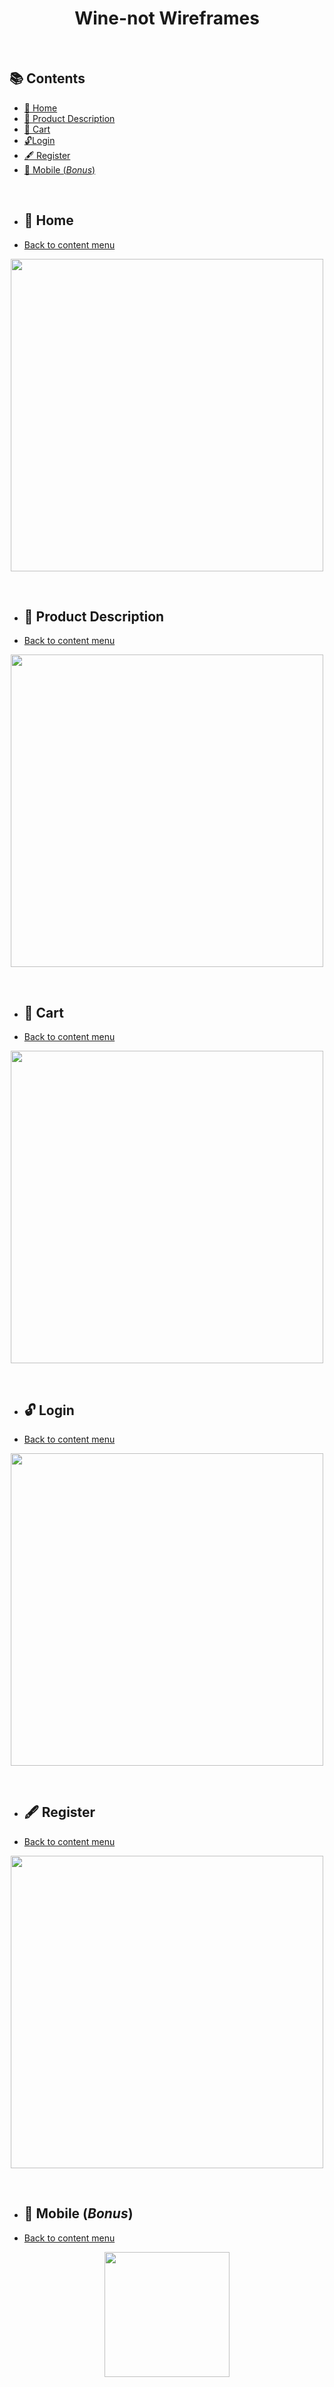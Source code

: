 <h1 align="center">
Wine-not Wireframes
</h1>
<br>

## 📚 Contents

- [🏡 Home](#-home)
- [🍷 Product Description](#-product-description)
- [🚚 Cart](#-cart)
- [🔓Login](#-login)
- [🖋 Register](#-register)
- [📲 Mobile (*Bonus*)](#-mobile-bonus)

<br>

- ## 🏡 Home
- [Back to content menu](#-contents)
<p align="center">
   <img src="https://github.com/Rebelzob/grupo_9_Wine-not_project/blob/30908a78f0561740442ae5768398a2533e3ea714/Wireframes/Wireframe%20-%20Wine-not_Homepage.png" width="500">
</p>
 <br>
 
- ## 🍷 Product Description
- [Back to content menu](#-contents)
 <p align="center">
   <img src="https://github.com/Rebelzob/grupo_9_Wine-not_project/blob/30908a78f0561740442ae5768398a2533e3ea714/Wireframes/Wireframe%20-%20Wine-not_Product_Description.png" width="500">
</p>
   <br>
   
- ## 🚚 Cart
- [Back to content menu](#-contents)
 <p align="center">
   <img src="https://github.com/Rebelzob/grupo_9_Wine-not_project/blob/30908a78f0561740442ae5768398a2533e3ea714/Wireframes/Wireframe%20-%20Wine-not_Cart.png" width="500">
</p>
   <br>

- ## 🔓 Login
- [Back to content menu](#-contents)
 <p align="center">
   <img src="https://github.com/Rebelzob/grupo_9_Wine-not_project/blob/30908a78f0561740442ae5768398a2533e3ea714/Wireframes/Wireframe%20-%20Wine-not_Login.png" width="500">
</p>
   <br>
   
- ## 🖋 Register
- [Back to content menu](#-contents)
 <p align="center">
   <img src="https://github.com/Rebelzob/grupo_9_Wine-not_project/blob/30908a78f0561740442ae5768398a2533e3ea714/Wireframes/Wireframe%20-%20Wine-not_Register.png" width="500">
</p>
   <br>
   
- ## 📲 Mobile (*Bonus*)
- [Back to content menu](#-contents)
 <p align="center">
   <img src="https://github.com/Rebelzob/grupo_9_Wine-not_project/blob/ea59ad53ea6d5ae1b66f1b993675c21b349130a1/Wireframes/Wireframe%20-%20Wine-not_Mobile.png" width="200">
</p>
   <br>

